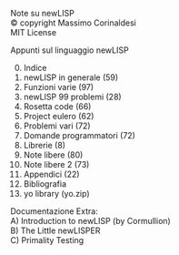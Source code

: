 Note su newLISP  
© copyright Massimo Corinaldesi  
MIT License  
    
Appunti sul linguaggio newLISP  
  
00) Indice  
01) newLISP in generale (59)  
02) Funzioni varie (97)  
03) newLISP 99 problemi (28)  
04) Rosetta code (66)  
05) Project eulero (62)  
06) Problemi vari (72)  
07) Domande programmatori (72)  
08) Librerie (8)  
09) Note libere (80)  
10) Note libere 2 (73)  
11) Appendici (22)  
12) Bibliografia  
99) yo library (yo.zip)  
  
Documentazione Extra:  
A) Introduction to newLISP (by Cormullion)  
B) The Little newLISPER  
C) Primality Testing  

